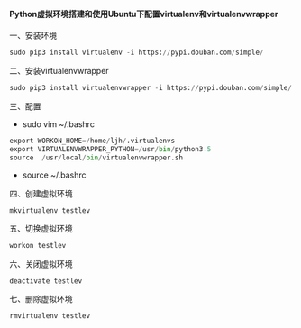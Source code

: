 #### **Python虚拟环境搭建和使用**Ubuntu下配置virtualenv和virtualenvwrapper

一、安装环境

```python
sudo pip3 install virtualenv -i https://pypi.douban.com/simple/
```

二、安装virtualenvwrapper

```python
sudo pip3 install virtualenvwrapper -i https://pypi.douban.com/simple/
```

三、配置

- sudo vim ~/.bashrc

```python
export WORKON_HOME=/home/ljh/.virtualenvs 
export VIRTUALENVWRAPPER_PYTHON=/usr/bin/python3.5 
source  /usr/local/bin/virtualenvwrapper.sh
```

- source ~/.bashrc

四、创建虚拟环境

```python
mkvirtualenv testlev
```

五、切换虚拟环境

```python
workon testlev
```

六、关闭虚拟环境

```
deactivate testlev
```

七、删除虚拟环境

```python
rmvirtualenv testlev
```



​	

​		